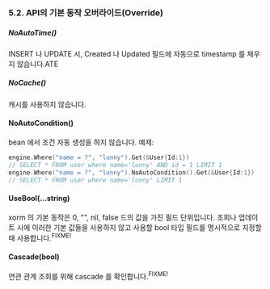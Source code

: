 ### 5.2. API의 기본 동작 오버라이드(Override)

##### NoAutoTime()

INSERT 나 UPDATE 시, Created 나 Updated 필드에 자동으로 timestamp 를 채우지 않습니다.ATE

##### NoCache()

캐시를 사용하지 않습니다.

#### NoAutoCondition()

bean 에서 조건 자동 생성을 하지 않습니다. 예제: 

```Go
engine.Where("name = ?", "lunny").Get(&User{Id:1})
// SELECT * FROM user where name='lunny' AND id = 1 LIMIT 1
engine.Where("name = ?", "lunny").NoAutoCondition().Get(&User{Id:1})
// SELECT * FROM user where name='lunny' LIMIT 1
```

#### UseBool(...string)
xorm 의 기본 동작은 0, "", nil, false 드의 값을 가진 필드 단위입니다. 조회나 업데이트 시에 이러한 기본 값들을 사용하지 않고 사용할 bool 타입 필드를 명시적으로 지정할 때 사용합니다.<sup>FIXME!</sup>
<!-- xorm's default behavior is fields with 0, "", nil, false, will not be used during query or update, use this method to explicit specify bool type fields for query or update -->


#### Cascade(bool)
연관 관계 조회를 위해 cascade 를 확인합니다.<sup>FIXME!</sup>
<!-- Do cascade lookup for associations -->

